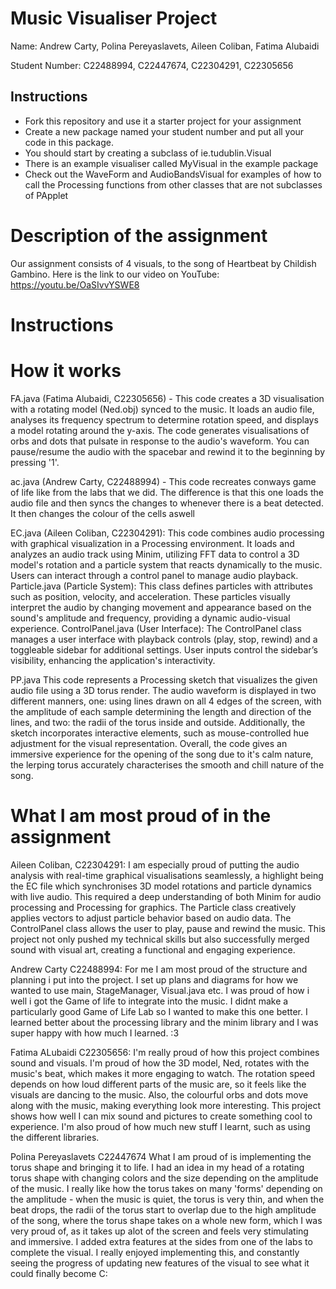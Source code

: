 # Music Visualiser Project

Name:		Andrew Carty,	Polina Pereyaslavets,	Aileen Coliban,		Fatima Alubaidi

Student Number: C22488994,	C22447674,		C22304291,		C22305656

## Instructions
- Fork this repository and use it a starter project for your assignment
- Create a new package named your student number and put all your code in this package.
- You should start by creating a subclass of ie.tudublin.Visual
- There is an example visualiser called MyVisual in the example package
- Check out the WaveForm and AudioBandsVisual for examples of how to call the Processing functions from other classes that are not subclasses of PApplet

# Description of the assignment
Our assignment consists of 4 visuals, to the song of Heartbeat by Childish Gambino.
Here is the link to our video on YouTube: 
https://youtu.be/OaSIvvYSWE8

# Instructions


# How it works
FA.java (Fatima Alubaidi, C22305656) - This code creates a 3D visualisation with a rotating model (Ned.obj) synced to the music. It loads an audio file, analyses its frequency spectrum to determine rotation speed, and displays a model rotating around the y-axis. The code generates visualisations of orbs and dots that pulsate in response to the audio's waveform. You can pause/resume the audio with the spacebar and rewind it to the beginning by pressing '1'.

ac.java (Andrew Carty, C22488994) - This code recreates conways game of life like from the labs that we did. The difference is that this one loads the audio file and then syncs the changes to whenever there is a beat detected. It then changes the colour of the cells aswell

EC.java (Aileen Coliban, C22304291):
  This code combines audio processing with graphical visualization in a Processing environment. It loads and analyzes an audio track using Minim, utilizing FFT data to control a 3D model's rotation and a particle system that reacts dynamically to the music. Users can interact through a    control panel to manage audio playback.
Particle.java (Particle System):
  This class defines particles with attributes such as position, velocity, and acceleration. These particles visually interpret the audio by changing movement and appearance based on the sound's amplitude and frequency, providing a dynamic audio-visual experience.
ControlPanel.java (User Interface):
  The ControlPanel class manages a user interface with playback controls (play, stop, rewind) and a toggleable sidebar for additional settings. User inputs control the sidebar’s visibility, enhancing the application's interactivity.


PP.java
This code represents a Processing sketch that visualizes the given audio file using a 3D torus render. The audio waveform is displayed in two different manners, one: using lines drawn on all 4 edges of the screen, with the amplitude of each sample determining the length and direction of the lines, and two: the radii of the torus inside and outside. Additionally, the sketch incorporates interactive elements, such as mouse-controlled hue adjustment for the visual representation. Overall, the code gives an immersive experience for the opening of the song due to it's calm nature, the lerping torus accurately characterises the smooth and chill nature of the song.

# What I am most proud of in the assignment

Aileen Coliban, C22304291:
I am especially proud of putting the audio analysis with real-time graphical visualisations seamlessly, a highlight being the EC file which synchronises 3D model rotations and particle dynamics with live audio. This required a deep understanding of both Minim for audio processing and Processing for graphics. The Particle class creatively applies vectors to adjust particle behavior based on audio data. The ControlPanel class allows the user to play, pause and rewind the music. This project not only pushed my technical skills but also successfully merged sound with visual art, creating a functional and engaging experience.

Andrew Carty C22488994:
For me I am most proud of the structure and planning i put into the project. I set up plans and diagrams for how we wanted to use main, StageManager, Visual.java etc. I was proud of how i well i got the Game of life to integrate into the music. I didnt make a particularly good Game of Life Lab so I wanted to make this one better. I learned better about the processing library and the minim library and I was super happy with how much I learned.
:3

Fatima ALubaidi C22305656:
I'm really proud of how this project combines sound and visuals. I'm proud of how the  3D model, Ned, rotates with the music's beat, which makes it more engaging to watch. The rotation speed depends on how loud different parts of the music are, so it feels like the visuals are dancing to the music. Also, the colourful orbs and dots move along with the music, making everything look more interesting. This project shows how well I can mix sound and pictures to create something cool to experience. I'm also proud of how much new stuff I learnt, such as using the different libraries. 

Polina Pereyaslavets C22447674
What I am proud of is implementing the torus shape and bringing it to life. I had an idea in my head of a rotating torus shape with changing colors and the size depending on the amplitude of the music. I really like how the torus takes on many 'forms' depending on the amplitude - when the music is quiet, the torus is very thin, and when the beat drops, the radii of the torus start to overlap due to the high amplitude of the song, where the torus shape takes on a whole new form, which I was very proud of, as it takes up alot of the screen and feels very stimulating and immersive. I added extra features at the sides from one of the labs to complete the visual. I really enjoyed implementing this, and constantly seeing the progress of updating new features of the visual to see what it could finally become C:





